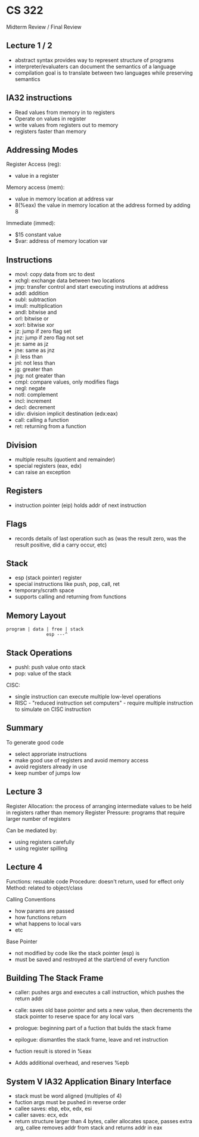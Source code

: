 CS 322
======

Midterm Review / Final Review

Lecture 1 / 2
--------------

* abstract syntax provides way to represent structure of programs
* interpreter/evaluaters can document the semantics of a language
* compilation goal is to translate between two languages while preserving semantics

IA32 instructions
-----------------

* Read values from memory in to registers
* Operate on values in register
* write values from registers out to memory
* registers faster than memory


Addressing Modes
---------------

Register Access (reg): 

* value in a register

Memory access (mem): 
* value in memory location at address var
* 8(%eax) the value in memory location at the address formed by adding 8

Immediate (immed): 
* $15 constant value
* $var: address of memory location var

Instructions
------------

* movl: copy data from src to dest
* xchgl: exchange data between two locations
* jmp: transfer control and start executing instrutions at address
* addl: addition
* subl: subtraction
* imull: multiplication
* andl: bitwise and
* orl:  bitwise or
* xorl: bitwise xor
* jz: jump if zero flag set
* jnz: jump if zero flag not set
* je: same as jz
* jne: same as jnz
* jl: less than
* jnl: not less than
* jg: greater than
* jng: not greater than
* cmpl: compare values, only modifies flags
* negl: negate
* notl: complement
* incl: increment
* decl: decrement
* idiv: division implicit destination (edx:eax)
* call: calling a function
* ret: returning from a function

Division
--------

* multiple results (quotient and remainder)
* special registers (eax, edx)
* can raise an exception

Registers
---------

* instruction pointer (eip) holds addr of next instruction


Flags
-----

* records details of last operation such as (was the result zero, was the result positive, did a carry occur, etc)

Stack
-----

* esp (stack pointer) register
* special instructions like push, pop, call, ret
* temporary/scrath space
* supports calling and returning from functions

Memory Layout
-------------

    program | data | free | stack
                   esp ---^

Stack Operations
----------------

* pushl: push value onto stack
* pop: value of the stack

CISC:

* single instruction can execute multiple low-level operations
* RISC - "reduced instruction set computers" - require multiple instruction to simulate on CISC instruction

Summary
-------

To generate good code

* select approriate instructions
* make good use of registers and avoid memory access
* avoid registers already in use
* keep number of jumps low

Lecture 3
---------

Register Allocation: the process of arranging intermediate values to be held in registers rather than memory
Register Pressure: programs that require larger number of registers

Can be mediated by:

 * using registers carefully
 * using register spilling

Lecture 4
---------

Functions: resuable code
Procedure: doesn't return, used for effect only
Method: related to object/class

Calling Conventions

* how params are passed
* how functions return
* what happens to local vars
* etc

Base Pointer

* not modified by code like the stack pointer (esp) is
* must be saved and restroyed at the start/end of every function

Building The Stack Frame
------------------------

* caller: pushes args and executes a call instruction, which pushes the return addr
* calle: saves old base pointer and sets a new value, then decrements the stack pointer to reserve space for any local vars

* prologue: beginning part of a fuction that bulds the stack frame
* epilogue: dismantles the stack frame, leave and ret instruction
* fuction result is stored in %eax
* Adds additional overhead, and reserves %epb



System V IA32 Application Binary Interface
------------------------------------------

* stack must be word aligned (multiples of 4)
* fuction args must be pushed in reverse order
* callee saves: ebp, ebx, edx, esi
* caller saves: ecx, edx
* return structure larger than 4 bytes, caller allocates space, passes extra arg, callee removes addr from stack and returns addr in eax







